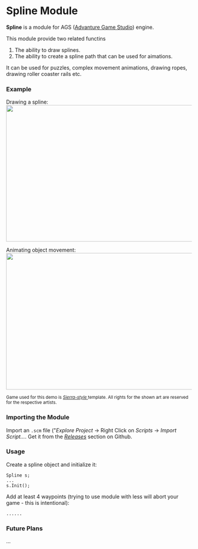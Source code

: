 Spline Module
======================

**Spline** is a module for AGS ([Advanture Game Studio](http://www.adventuregamestudio.co.uk/)) engine. 

This module provide two related functins
1. The ability to draw splines.
2. The ability to create a spline path that can be used for aimations.

It can be used for puzzles, complex movement animations, drawing ropes, drawing roller coaster rails etc.

### Example

Drawing a spline: 
<img src="screenshots/demo1.gif" width="635px" height="371px" />

Animating object movement: 
<img src="screenshots/demo1.gif" width="635px" height="371px" />



<sup> Game used for this demo is <i><a href="https://github.com/adventuregamestudio/ags-templates/blob/master/Templates/Sierra-style.agt">Sierra-style </a></i> template. All rights for the shown art are reserved for the respective artists. </sup>

### Importing the Module

Import an `.scm` file ("_Explore Project_ -> Right Click on _Scripts_ -> _Import Script..._. Get it from the [_Releases_](https://github.com/alkhimey/TBD/releases) section on Github.

### Usage

Create a spline object and initialize it:

    Spline s;
    ...
    s.Init();

Add at least 4 waypoints (trying to use module with less will abort your game - this is intentional):

    ......

### Future Plans
...